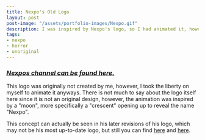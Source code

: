 ```yaml
---
title: Nexpo's Old Logo
layout: post
post-image: "/assets/portfolio-images/Nexpo.gif"
description: I was inspired by Nexpo's logo, so I had animated it, however, the logo design itself is not by me.
tags:
- nexpo
- horror
- unoriginal
---
```


### ***[Nexpos channel can be found here.](https://www.youtube.com/c/Nexpo/)***

This logo was originally not created by me, however, I took the liberty on myself to animate it anyways. There is not much to say about the logo itself here since it is not an original design, however, the animation was inspired by a "moon", more specifically a "crescent" opening up to reveal the name "Nexpo".

This concept can actually be seen in his later revisions of his logo, which may not be his most up-to-date logo, but still you can find [here](https://business.facebook.com/NexpoYT/photos/2654603714819252/) and [here](https://business.facebook.com/NexpoYT/photos/2654600218152935/).